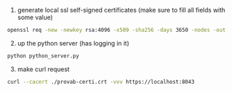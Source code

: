 1. generate local ssl self-signed certificates (make sure to fill all fields with some value)

```sh
openssl req -new -newkey rsa:4096 -x509 -sha256 -days 3650 -nodes -out provab-certi.crt -keyout provab-key.key
```

2. up the python server (has logging in it)


```sh
python python_server.py
```

3. make curl request

```sh
curl --cacert ./provab-certi.crt -vvv https://localhost:8043
```